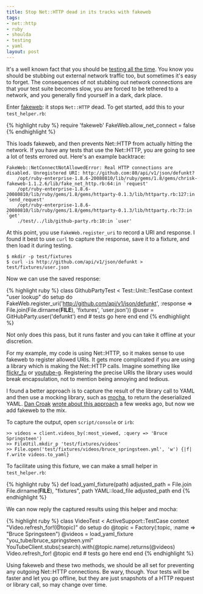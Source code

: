 ```yaml
--- 
title: Stop Net::HTTP dead in its tracks with fakeweb
tags: 
- net::http
- ruby
- shoulda
- testing
- yaml
layout: post
---
```

It's a well known fact that you should be [testing all the time](http://whendoitest.com/). You know you should be stubbing out external network traffic too, but sometimes it's easy to forget. The consequences of not stubbing out network connections are that your test suite becomes slow, you are forced to be tethered to a network, and you generally find yourself in a dark, dark place.

Enter [fakeweb](http://github.com/chrisk/fakeweb): it stops `Net::HTTP` dead. To get started, add this to your `test_helper.rb`:

{% highlight ruby %}
require 'fakeweb'
FakeWeb.allow_net_connect = false
{% endhighlight %}

This loads fakeweb, and then prevents Net::HTTP from actually hitting the network. If you have any tests that use the Net::HTTP, you are going to see a lot of tests errored out. Here's an example backtrace:

    FakeWeb::NetConnectNotAllowedError: Real HTTP connections are disabled. Unregistered URI: http://github.com:80/api/v1/json/defunkt?
        /opt/ruby-enterprise-1.8.6-20080810/lib/ruby/gems/1.8/gems/chrisk-fakeweb-1.1.2.6/lib/fake_net_http.rb:64:in `request'
        /opt/ruby-enterprise-1.8.6-20080810/lib/ruby/gems/1.8/gems/httparty-0.1.3/lib/httparty.rb:127:in `send_request'
        /opt/ruby-enterprise-1.8.6-20080810/lib/ruby/gems/1.8/gems/httparty-0.1.3/lib/httparty.rb:73:in `get'
        ./test/../lib/github-party.rb:10:in `user'

At this point, you use `FakeWeb.register_uri` to record a URI and response. I found it best to use `curl` to capture the response, save it to a fixture, and then load it during testing.

    $ mkdir -p test/fixtures
    $ curl -is http://github.com/api/v1/json/defunkt > test/fixtures/user.json

Now we can use the saved response:

{% highlight ruby %}
class GithubPartyTest < Test::Unit::TestCase
  context "user lookup" do
    setup do
      FakeWeb.register_uri('http://github.com/api/v1/json/defunkt', :response => File.join(File.dirname(__FILE__), 'fixtures', 'user.json'))
      @user = GitHubParty.user('defunkt')
    end
    # tests go here
  end
end
{% endhighlight %}
    
Not only does this pass, but it runs faster and you can take it offline at your discretion.

For my example, my code is using Net::HTTP, so it makes sense to use fakeweb to register allowed URIs. It gets more complicated if you are using a library which is making the Net::HTTP calls. Imagine something like [flickr\_fu](http://github.com/commonthread/flickr_fu/tree/master) or [youtube-g](http://github.com/tmm1/youtube-g/tree/master). Registering the precise URIs the library uses would break encapsulation, not to mention being annoying and tedious.

I found a better approach is to capture the result of the library call to YAML and then use a mocking library, such as [mocha](http://mocha.rubyforge.org/), to return the deserialized YAML. [Dan Croak](http://dancroak.tumblr.com/) [wrote about this approach](http://giantrobots.thoughtbot.com/2008/12/23/script-console-tips) a few weeks ago, but now we add fakeweb to the mix.

To capture the output, open `script/console` or `irb`:

    >> videos = client.videos_by(:most_viewed, :query => 'Bruce Springsteen')
    >> FileUtil.mkdir_p 'test/fixtures/videos'
    >> File.open('test/fixtures/videos/bruce_springsteen.yml', 'w') {|f| f.write videos.to_yaml}
    
To facilitate using this fixture, we can make a small helper in `test_helper.rb`:

{% highlight ruby %}
def load_yaml_fixture(path)
  adjusted_path = File.join File.dirname(__FILE__), "fixtures", path
  YAML::load_file adjusted_path
end
{% endhighlight %}
    
We can now reply the captured results using this helper and mocha:

{% highlight ruby %}
class VideoTest < ActiveSupport::TestCase
  context "Video.refresh_for!(@topic)" do
    setup do
      @topic  = Factory(:topic, :name => "Bruce Springsteen")
      @videos = load_yaml_fixture "you_tube/bruce_springsteen.yml"
      YouTubeClient.stubs(:search).with(@topic.name).returns(@videos)
      Video.refresh_for! @topic
    end
    # tests go here
  end
end
{% endhighlight %}
    
Using fakeweb and these two methods, we should be all set for preventing any outgoing Net::HTTP connections. Be wary, though. Your tests will be faster and let you go offline, but they are just snapshots of a HTTP request or library call, so may change over time.
